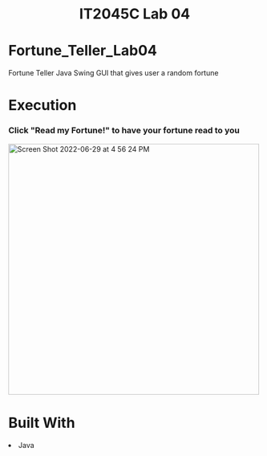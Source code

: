 <h1 align="center">IT2045C Lab 04</h1>
<h1>Fortune_Teller_Lab04</h1>
<p>Fortune Teller Java Swing GUI that gives user a random fortune</p>

<h1>Execution</h1>
<h3>Click "Read my Fortune!" to have your fortune read to you</h3>
<img width="500" alt="Screen Shot 2022-06-29 at 4 56 24 PM" src="https://user-images.githubusercontent.com/94927484/176543344-9457f570-8a17-4a99-970e-59414130488e.png">

<h1>Built With</h1>
<li>Java</li>
